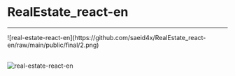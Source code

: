 # RealEstate_react-en

<hr>
![real-estate-react-en](https://github.com/saeid4x/RealEstate_react-en/raw/main/public/final/2.png) <br /> <br />

![real-estate-react-en](static/media/final/1.png)
